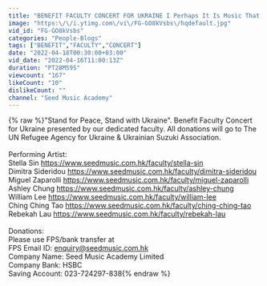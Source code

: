 ```yaml
---
title: "BENEFIT FACULTY CONCERT FOR UKRAINE I Perhaps It Is Music That Can Save The World - Suzuki"
image: "https:\/\/i.ytimg.com\/vi\/FG-GO8kVsbs\/hqdefault.jpg"
vid_id: "FG-GO8kVsbs"
categories: "People-Blogs"
tags: ["BENEFIT","FACULTY","CONCERT"]
date: "2022-04-18T00:30:00+03:00"
vid_date: "2022-04-16T11:00:13Z"
duration: "PT28M59S"
viewcount: "167"
likeCount: "10"
dislikeCount: ""
channel: "Seed Music Academy"
---
```

{% raw %}&quot;Stand for Peace, Stand with Ukraine&quot;. Benefit Faculty Concert for Ukraine presented by our dedicated faculty. All donations will go to The UN Refugee Agency for Ukraine &amp; Ukrainian Suzuki Association. <br /><br />Performing Artist: <br />Stella Sin <a rel="nofollow" target="blank" href="https://www.seedmusic.com.hk/faculty/stella-sin">https://www.seedmusic.com.hk/faculty/stella-sin</a><br />Dimitra Sideridou <a rel="nofollow" target="blank" href="https://www.seedmusic.com.hk/faculty/dimitra-sideridou">https://www.seedmusic.com.hk/faculty/dimitra-sideridou</a><br />Miguel Zaparolli <a rel="nofollow" target="blank" href="https://www.seedmusic.com.hk/faculty/miguel-zaparolli">https://www.seedmusic.com.hk/faculty/miguel-zaparolli</a><br />Ashley Chung <a rel="nofollow" target="blank" href="https://www.seedmusic.com.hk/faculty/ashley-chung">https://www.seedmusic.com.hk/faculty/ashley-chung</a><br />William Lee <a rel="nofollow" target="blank" href="https://www.seedmusic.com.hk/faculty/william-lee">https://www.seedmusic.com.hk/faculty/william-lee</a><br />Ching Ching Tao <a rel="nofollow" target="blank" href="https://www.seedmusic.com.hk/faculty/ching-ching-tao">https://www.seedmusic.com.hk/faculty/ching-ching-tao</a><br />Rebekah Lau <a rel="nofollow" target="blank" href="https://www.seedmusic.com.hk/faculty/rebekah-lau">https://www.seedmusic.com.hk/faculty/rebekah-lau</a><br /><br />Donations:<br />Please use FPS/bank transfer at<br />FPS Email ID: enquiry@seedmusic.com.hk<br />Company Name: Seed Music Academy Limited<br />Company Bank: HSBC<br />Saving Account: 023-724297-838{% endraw %}
